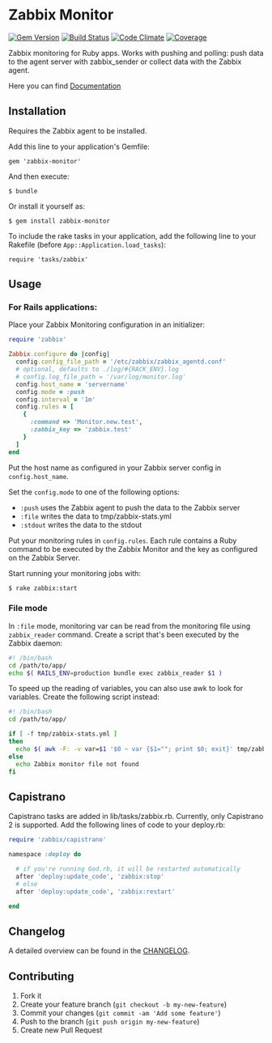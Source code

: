 # Zabbix Monitor
[![Gem Version](https://badge.fury.io/rb/zabbix-monitor.png)][gemversion]
[![Build Status](https://secure.travis-ci.org/sping/zabbix-monitor.png?branch=master)][travis]
[![Code Climate](https://codeclimate.com/github/sping/zabbix-monitor.png)][codeclimate]
[![Coverage](https://codeclimate.com/github/sping/zabbix-monitor/coverage.png)][coverage]

[gemversion]: http://badge.fury.io/rb/zabbix-monitor
[travis]: http://travis-ci.org/sping/zabbix-monitor
[codeclimate]: https://codeclimate.com/github/sping/zabbix-monitor
[coverage]: https://codeclimate.com/github/sping/zabbix-monitor

Zabbix monitoring for Ruby apps. Works with pushing and polling: push data to the agent server with zabbix_sender or collect data with the Zabbix agent.

Here you can find [Documentation](http://rubydoc.info/github/sping/zabbix-monitor/master/frames)

## Installation

Requires the Zabbix agent to be installed.

Add this line to your application's Gemfile:

    gem 'zabbix-monitor'

And then execute:

    $ bundle

Or install it yourself as:

    $ gem install zabbix-monitor

To include the rake tasks in your application, add the following line to your Rakefile (before `App::Application.load_tasks`):

    require 'tasks/zabbix'

## Usage

### For Rails applications:

Place your Zabbix Monitoring configuration in an initializer:

```ruby
require 'zabbix'

Zabbix.configure do |config|
  config.config_file_path = '/etc/zabbix/zabbix_agentd.conf'
  # optional, defaults to ./log/#{RACK_ENV}.log
  # config.log_file_path = '/var/log/monitor.log'
  config.host_name = 'servername'
  config.mode = :push
  config.interval = '1m'
  config.rules = [
    {
      :command => 'Monitor.new.test',
      :zabbix_key => 'zabbix.test'
    }
  ]
end
```

Put the host name as configured in your Zabbix server config in `config.host_name`.

Set the `config.mode` to one of the following options:

- `:push` uses the Zabbix agent to push the data to the Zabbix server
- `:file` writes the data to tmp/zabbix-stats.yml
- `:stdout` writes the data to the stdout

Put your monitoring rules in `config.rules`. Each rule contains a Ruby command to be executed by the Zabbix Monitor and the key as configured on the Zabbix Server.

Start running your monitoring jobs with:

    $ rake zabbix:start

### File mode

In `:file` mode, monitoring var can be read from the monitoring file using `zabbix_reader` command.
Create a script that's been executed by the Zabbix daemon:

```bash
#! /bin/bash
cd /path/to/app/
echo $( RAILS_ENV=production bundle exec zabbix_reader $1 )
```

To speed up the reading of variables, you can also use awk to look for variables. Create the following script instead:

```bash
#! /bin/bash
cd /path/to/app/

if [ -f tmp/zabbix-stats.yml ]
then
  echo $( awk -F: -v var=$1 '$0 ~ var {$1=""; print $0; exit}' tmp/zabbix-stats.yml )
else
  echo Zabbix monitor file not found
fi
```

## Capistrano

Capistrano tasks are added in lib/tasks/zabbix.rb. Currently, only Capistrano 2 is supported. Add the following lines of code to your deploy.rb:

```ruby
require 'zabbix/capistrano'

namespace :deploy do

  # if you're running God.rb, it will be restarted automatically
  after 'deploy:update_code', 'zabbix:stop'
  # else
  after 'deploy:update_code', 'zabbix:restart'

end
```

## Changelog

A detailed overview can be found in the [CHANGELOG](CHANGELOG.md).

## Contributing

1. Fork it
2. Create your feature branch (`git checkout -b my-new-feature`)
3. Commit your changes (`git commit -am 'Add some feature'`)
4. Push to the branch (`git push origin my-new-feature`)
5. Create new Pull Request
